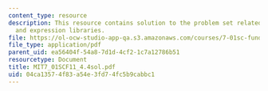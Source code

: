 ```yaml
---
content_type: resource
description: This resource contains solution to the problem set related to cDNA libraries
  and expression libraries.
file: https://ol-ocw-studio-app-qa.s3.amazonaws.com/courses/7-01sc-fundamentals-of-biology-fall-2011/04ca13574f83a54e3fd74fc5b9cabbc1_MIT7_01SCF11_4.4sol.pdf
file_type: application/pdf
parent_uid: ea56404f-54a8-7d1d-4cf2-1c7a12786b51
resourcetype: Document
title: MIT7_01SCF11_4.4sol.pdf
uid: 04ca1357-4f83-a54e-3fd7-4fc5b9cabbc1
---
```

